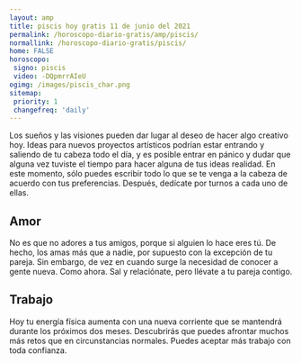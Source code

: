 ```yaml
---
layout: amp
title: piscis hoy gratis 11 de junio del 2021 
permalink: /horoscopo-diario-gratis/amp/piscis/
normallink: /horoscopo-diario-gratis/piscis/
home: FALSE
horoscopo:
 signo: piscis
 video: -DQpmrrAIeU
ogimg: /images/piscis_char.png
sitemap:
 priority: 1
 changefreq: 'daily'
---
```



Los sueños y las visiones pueden dar lugar al deseo de hacer algo creativo hoy. Ideas para nuevos proyectos artísticos podrían estar entrando y saliendo de tu cabeza todo el día, y es posible entrar en pánico y dudar que alguna vez tuviste el tiempo para hacer alguna de tus ideas realidad. En este momento, sólo puedes escribir todo lo que se te venga a la cabeza de acuerdo con tus preferencias. Después, dedícate por turnos a cada uno de ellas.

## Amor

No es que no adores a tus amigos, porque si alguien lo hace eres tú. De hecho, los amas más que a nadie, por supuesto con la excepción de tu pareja. Sin embargo, de vez en cuando surge la necesidad de conocer a gente nueva. Como ahora. Sal y relaciónate, pero llévate a tu pareja contigo.

## Trabajo

Hoy tu energía física aumenta con una nueva corriente que se mantendrá durante los próximos dos meses. Descubrirás que puedes afrontar muchos más retos que en circunstancias normales. Puedes aceptar más trabajo con toda confianza.